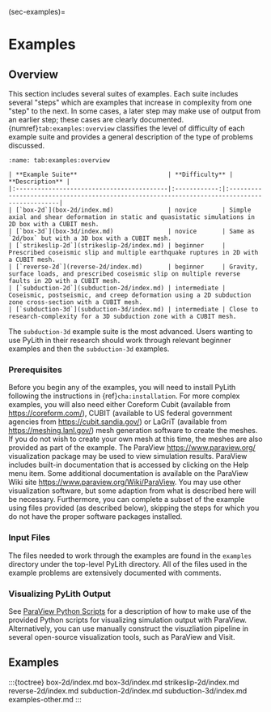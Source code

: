 (sec-examples)=
# Examples

## Overview

This section includes several suites of examples.
Each suite includes several "steps" which are examples that increase in complexity from one "step" to the next.
In some cases, a later step may make use of output from an earlier step; these cases are clearly documented.
{numref}`tab:examples:overview` classifies the level of difficulty of each example suite and provides a general description of the type of problems discussed.

```{table} Overview of example suites.
:name: tab:examples:overview

| **Example Suite**                         | **Difficulty** | **Description** |
|:------------------------------------------|:------------:|:---------------------------------------------------------------------------------------------|
| [`box-2d`](box-2d/index.md)               | novice       | Simple axial and shear deformation in static and quasistatic simulations in 2D box with a CUBIT mesh.
| [`box-3d`](box-3d/index.md)               | novice       | Same as `2d/box` but with a 3D box with a CUBIT mesh.
| [`strikeslip-2d`](strikeslip-2d/index.md) | beginner     | Prescribed coseismic slip and multiple earthquake ruptures in 2D with a CUBIT mesh.
| [`reverse-2d`](reverse-2d/index.md)       | beginner     | Gravity, surface loads, and prescribed coseismic slip on multiple reverse faults in 2D with a CUBIT mesh.
| [`subduction-2d`](subduction-2d/index.md) | intermediate | Coseismic, postseismic, and creep deformation using a 2D subduction zone cross-section with a CUBIT mesh.
| [`subduction-3d`](subduction-3d/index.md) | intermediate | Close to research-complexity for a 3D subduction zone with a CUBIT mesh.
```

The `subduction-3d` example suite is the most advanced.
Users wanting to use PyLith in their research should work through relevant beginner examples and then the `subduction-3d` examples.

### Prerequisites

Before you begin any of the examples, you will need to install PyLith following the instructions in {ref}`cha:installation`.
For more complex examples, you will also need either Coreform Cubit (available from <https://coreform.com/>), CUBIT (available to US federal government agencies from <https://cubit.sandia.gov/>) or LaGriT (available from <https://meshing.lanl.gov/>) mesh generation software to create the meshes.
If you do not wish to create your own mesh at this time, the meshes are also provided as part of the example.
The ParaView <https://www.paraview.org/> visualization package may be used to view simulation results.
ParaView includes built-in documentation that is accessed by clicking on the Help menu item.
Some additional documentation is available on the ParaView Wiki site <https://www.paraview.org/Wiki/ParaView>.
You may use other visualization software, but some adaption from what is described here will be necessary.
Furthermore, you can complete a subset of the example using files provided (as described below), skipping the steps for which you do not have the proper software packages installed.

### Input Files

The files needed to work through the examples are found in the `examples` directory under the top-level PyLith directory.
All of the files used in the example problems are extensively documented with comments.

### Visualizing PyLith Output

See [ParaView Python Scripts](paraview-python.md) for a description of how to make use of the provided Python scripts for visualizing simulation output with ParaView.
Alternatively, you can use manually construct the visuzliation pipeline in several open-source visualization tools, such as ParaView and Visit. 

## Examples

:::{toctree}
box-2d/index.md
box-3d/index.md
strikeslip-2d/index.md
reverse-2d/index.md
subduction-2d/index.md
subduction-3d/index.md
examples-other.md
:::
